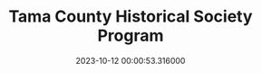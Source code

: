 ---
date: &id001 2023-10-12 00:00:53.316000
dateRange: Oct 11
draft: false
expiryDate: 2023-10-13
mpaaRating: Not Rated
oneSheet: /img/2023-10-tchs-buckingham-larch-helm-copy.jpg
performanceList:
  performance:
  - date: *id001
    format: 2D
    note: ''
runningTime: 60
shortTitle: Tama County Historical Society
showType: Meeting
studioInfo:
  studio: Not Specified
  studioFee: 0
  studioPercentage: 0
title: Tama County Historical Society Program
---